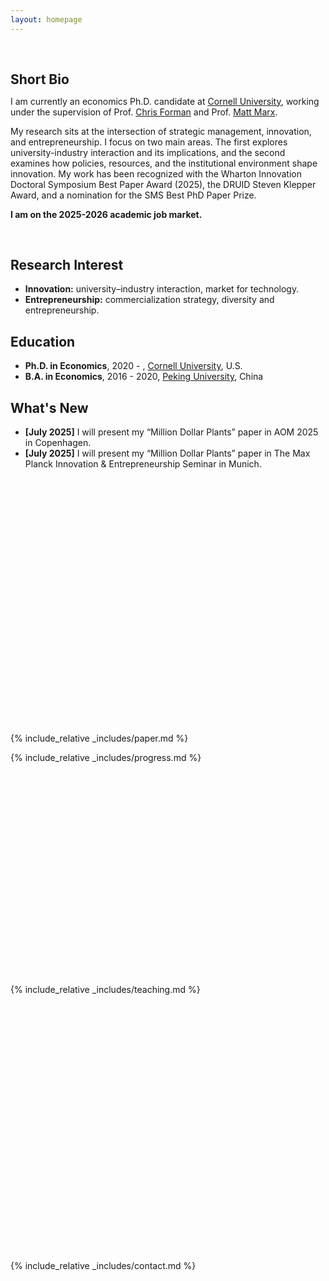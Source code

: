 ```yaml
---
layout: homepage
---
```


<h1 id="about-me"></h1>

<h2 style="margin: 60px 0px 10px;">Short Bio</h2>

I am currently an economics Ph.D. candidate at [Cornell University](https://www.cornell.edu/), working under the supervision of Prof. [Chris Forman](https://dyson.cornell.edu/faculty-research/faculty/cmf257/) and Prof. [Matt Marx](https://business.cornell.edu/faculty-research/faculty/mtm83/). 

My research sits at the intersection of strategic management, innovation, and entrepreneurship. I focus on two main areas. The first explores university-industry interaction and its implications, and the second examines how policies, resources, and the institutional environment shape innovation. My work has been recognized with the Wharton Innovation Doctoral Symposium Best Paper Award (2025), the DRUID Steven Klepper Award, and a nomination for the SMS Best PhD Paper Prize.

<strong>I am on the 2025-2026 academic job market.</strong>

<br>

## Research Interest

- **Innovation:** university–industry interaction, market for technology.
- **Entrepreneurship:** commercialization strategy, diversity and entrepreneurship.

## Education
- **Ph.D. in Economics**, 2020 - , [Cornell University](https://www.cornell.edu/), U.S.
- **B.A. in Economics**, 2016 - 2020, [Peking University](https://english.pku.edu.cn/), China

## What's New
- <strong>[July 2025]</strong> I will present my “Million Dollar Plants” paper in AOM 2025 in Copenhagen.
- <strong>[July 2025]</strong> I will present my “Million Dollar Plants” paper in The Max Planck Innovation & Entrepreneurship Seminar in Munich.

<br><br><br><br><br><br><br><br><br><br><br><br><br><br><br><br><br><br><br><br><br><br><br><br>
{% include_relative _includes/paper.md %}

{% include_relative _includes/progress.md %}
<br><br><br><br><br><br><br><br><br><br><br><br><br><br><br><br><br><br><br><br><br>

{% include_relative _includes/teaching.md %}
<br><br><br><br><br><br><br><br><br><br><br><br><br><br><br><br><br><br><br><br><br><br><br><br><br><br>
{% include_relative _includes/contact.md %}
<br><br><br><br><br><br><br><br><br><br><br><br><br><br><br><br><br><br><br><br><br><br>

